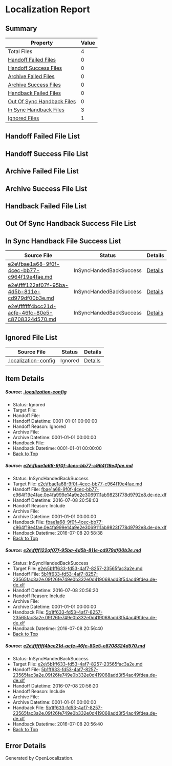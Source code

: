 # <a name='report-top'></a> Localization Report

## Summary
 Property | Value 
 -------- | ----- 
 Total Files | 4
[ Handoff Failed Files ](#handoff-failed-list)| 0
[ Handoff Success Files ](#handoff-success-list)| 0
[ Archive Failed Files ](#archive-failed-list)| 0
[ Archive Success Files ](#archive-success-list)| 0
[ Handback Failed Files ](#handback-failed-list)| 0
[ Out Of Sync Handback Files ](#outofsync-handback-success-list)| 0
[ In Sync Handback Files ](#insync-handback-success-list)| 3
[ Ignored Files ](#ignored-list)| 1

## <a name='handoff-failed-list'></a> Handoff Failed File List

## <a name='handoff-success-list'></a> Handoff Success File List

## <a name='archive-failed-list'></a> Archive Failed File List

## <a name='archive-success-list'></a> Archive Success File List

## <a name='handback-failed-list'></a> Handback Failed File List

## <a name='outofsync-handback-success-list'></a> Out Of Sync Handback Success File List

## <a name='insync-handback-success-list'></a> In Sync Handback File Success List
 Source File | Status | Details 
 ----------- | ------ | ------- 
 [e2e\fbae1a68-9f0f-4cec-bb77-c964f19e4fae.md](https://github.com/OpenLocalizationTestOrg/oltest/blob/a77cf6adb8c61124fb622e92040cfe016f16b260/e2e/fbae1a68-9f0f-4cec-bb77-c964f19e4fae.md) | InSyncHandedBackSuccess | [Details](#088bb1f9963997138d03aa1ab1fb1e88b5a6e4131)
 [e2e\ffff122af07f-95ba-4d5b-811e-cd979df00b3e.md](https://github.com/OpenLocalizationTestOrg/oltest/blob/e0ed1ac82e2d0e68ff1185cbb7a70915424115ed/e2e/ffff122af07f-95ba-4d5b-811e-cd979df00b3e.md) | InSyncHandedBackSuccess | [Details](#1b3080cc4931a7db8279b2389cfb614e1188103e2)
 [e2e\fffffff4bcc21d-acfe-46fc-80e5-c8708324d570.md](https://github.com/OpenLocalizationTestOrg/oltest/blob/a77cf6adb8c61124fb622e92040cfe016f16b260/e2e/fffffff4bcc21d-acfe-46fc-80e5-c8708324d570.md) | InSyncHandedBackSuccess | [Details](#1b3080cc4931a7db8279b2389cfb614e1188103e3)

## <a name='ignored-list'></a> Ignored File List
 Source File | Status | Details 
 ----------- | ------ | ------- 
 [.localization-config](https://github.com/OpenLocalizationTestOrg/oltest/blob/a77cf6adb8c61124fb622e92040cfe016f16b260/.localization-config) | Ignored | [Details](#3d4f252ac210baf56311d7e97dcc2db10974dbd20)

## Item Details
##### <a name='3d4f252ac210baf56311d7e97dcc2db10974dbd20'></a> Source: [.localization-config](https://github.com/OpenLocalizationTestOrg/oltest/blob/a77cf6adb8c61124fb622e92040cfe016f16b260/.localization-config)
* Status: Ignored
* Target File: 
* Handoff File: 
* Handoff Datetime: 0001-01-01 00:00:00
* Handoff Reason: Ignored
* Archive File: 
* Archive Datetime: 0001-01-01 00:00:00
* Handback File: 
* Handback Datetime: 0001-01-01 00:00:00
* [Back to Top](#report-top)

##### <a name='088bb1f9963997138d03aa1ab1fb1e88b5a6e4131'></a> Source: [e2e\fbae1a68-9f0f-4cec-bb77-c964f19e4fae.md](https://github.com/OpenLocalizationTestOrg/oltest/blob/a77cf6adb8c61124fb622e92040cfe016f16b260/e2e/fbae1a68-9f0f-4cec-bb77-c964f19e4fae.md)
* Status: InSyncHandedBackSuccess
* Target File: [e2e\fbae1a68-9f0f-4cec-bb77-c964f19e4fae.md](https://github.com/OpenLocalizationTestOrg/oltest-dede-fly/blob/e4fa075f397798ba51dffe300e77fd9d212ac685/e2e/fbae1a68-9f0f-4cec-bb77-c964f19e4fae.md)
* Handoff File: [fbae1a68-9f0f-4cec-bb77-c964f19e4fae.0e4fa999e14a9e2e3069111ab9823f778d9792e8.de-de.xlf](https://github.com/OpenLocalizationTestOrg/olhandoff-e2e/blob/fb84ff5857a2dadd1e5e4364ac3b60c4818083ef/ol-handoff/OpenLocalizationTestOrg/oltest-dede-fly/ci/ht/fbae1a68-9f0f-4cec-bb77-c964f19e4fae.0e4fa999e14a9e2e3069111ab9823f778d9792e8.de-de.xlf)
* Handoff Datetime: 2016-07-08 20:58:03
* Handoff Reason: Include
* Archive File: 
* Archive Datetime: 0001-01-01 00:00:00
* Handback File: [fbae1a68-9f0f-4cec-bb77-c964f19e4fae.0e4fa999e14a9e2e3069111ab9823f778d9792e8.de-de.xlf](https://github.com/OpenLocalizationTestOrg/olhandback-e2e/blob/8c3126b38357fa108c140d96e596ff21e4e96e68/ol-handback/OpenLocalizationTestOrg/oltest-dede-fly/ci/ht/fbae1a68-9f0f-4cec-bb77-c964f19e4fae.0e4fa999e14a9e2e3069111ab9823f778d9792e8.de-de.xlf)
* Handback Datetime: 2016-07-08 20:58:38
* [Back to Top](#report-top)

##### <a name='1b3080cc4931a7db8279b2389cfb614e1188103e2'></a> Source: [e2e\ffff122af07f-95ba-4d5b-811e-cd979df00b3e.md](https://github.com/OpenLocalizationTestOrg/oltest/blob/e0ed1ac82e2d0e68ff1185cbb7a70915424115ed/e2e/ffff122af07f-95ba-4d5b-811e-cd979df00b3e.md)
* Status: InSyncHandedBackSuccess
* Target File: [e2e\5b1ff633-fd53-4af7-8257-23565fac3a2e.md](https://github.com/OpenLocalizationTestOrg/oltest-dede-fly/blob/92898706f77be7f426698c29d7fad34969b27a2c/e2e/5b1ff633-fd53-4af7-8257-23565fac3a2e.md)
* Handoff File: [5b1ff633-fd53-4af7-8257-23565fac3a2e.09f26fe749e0b332e0d419068add3f54ac49fdea.de-de.xlf](https://github.com/OpenLocalizationTestOrg/olhandoff-e2e/blob/fe174a91c8608ce79167a618eae321c9a42bbb98/ol-handoff/OpenLocalizationTestOrg/oltest-dede-fly/ci/ht/5b1ff633-fd53-4af7-8257-23565fac3a2e.09f26fe749e0b332e0d419068add3f54ac49fdea.de-de.xlf)
* Handoff Datetime: 2016-07-08 20:56:20
* Handoff Reason: Include
* Archive File: 
* Archive Datetime: 0001-01-01 00:00:00
* Handback File: [5b1ff633-fd53-4af7-8257-23565fac3a2e.09f26fe749e0b332e0d419068add3f54ac49fdea.de-de.xlf](https://github.com/OpenLocalizationTestOrg/olhandback-e2e/blob/68959670b93e9bb12096b3d21ce921e144feb1c2/ol-handback/OpenLocalizationTestOrg/oltest-dede-fly/ci/ht/5b1ff633-fd53-4af7-8257-23565fac3a2e.09f26fe749e0b332e0d419068add3f54ac49fdea.de-de.xlf)
* Handback Datetime: 2016-07-08 20:56:40
* [Back to Top](#report-top)

##### <a name='1b3080cc4931a7db8279b2389cfb614e1188103e3'></a> Source: [e2e\fffffff4bcc21d-acfe-46fc-80e5-c8708324d570.md](https://github.com/OpenLocalizationTestOrg/oltest/blob/a77cf6adb8c61124fb622e92040cfe016f16b260/e2e/fffffff4bcc21d-acfe-46fc-80e5-c8708324d570.md)
* Status: InSyncHandedBackSuccess
* Target File: [e2e\5b1ff633-fd53-4af7-8257-23565fac3a2e.md](https://github.com/OpenLocalizationTestOrg/oltest-dede-fly/blob/92898706f77be7f426698c29d7fad34969b27a2c/e2e/5b1ff633-fd53-4af7-8257-23565fac3a2e.md)
* Handoff File: [5b1ff633-fd53-4af7-8257-23565fac3a2e.09f26fe749e0b332e0d419068add3f54ac49fdea.de-de.xlf](https://github.com/OpenLocalizationTestOrg/olhandoff-e2e/blob/fe174a91c8608ce79167a618eae321c9a42bbb98/ol-handoff/OpenLocalizationTestOrg/oltest-dede-fly/ci/ht/5b1ff633-fd53-4af7-8257-23565fac3a2e.09f26fe749e0b332e0d419068add3f54ac49fdea.de-de.xlf)
* Handoff Datetime: 2016-07-08 20:56:20
* Handoff Reason: Include
* Archive File: 
* Archive Datetime: 0001-01-01 00:00:00
* Handback File: [5b1ff633-fd53-4af7-8257-23565fac3a2e.09f26fe749e0b332e0d419068add3f54ac49fdea.de-de.xlf](https://github.com/OpenLocalizationTestOrg/olhandback-e2e/blob/68959670b93e9bb12096b3d21ce921e144feb1c2/ol-handback/OpenLocalizationTestOrg/oltest-dede-fly/ci/ht/5b1ff633-fd53-4af7-8257-23565fac3a2e.09f26fe749e0b332e0d419068add3f54ac49fdea.de-de.xlf)
* Handback Datetime: 2016-07-08 20:56:40
* [Back to Top](#report-top)


## Error Details

Generated by OpenLocalization.
